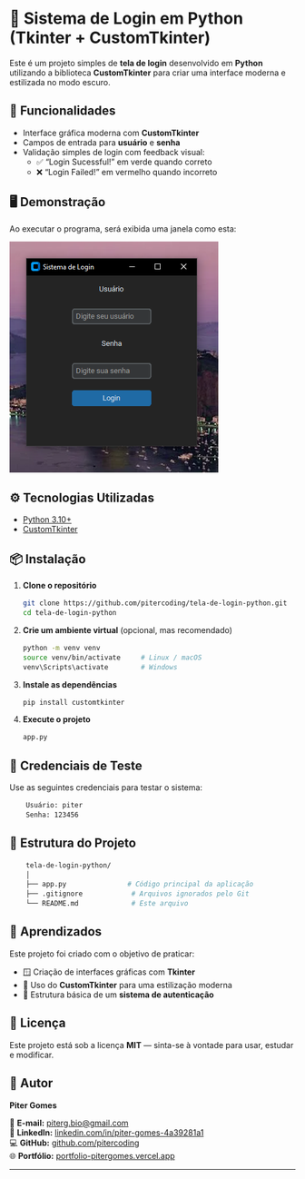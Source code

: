 # 🐍 Sistema de Login em Python (Tkinter + CustomTkinter)

Este é um projeto simples de **tela de login** desenvolvido em **Python** utilizando a biblioteca **CustomTkinter** para criar uma interface moderna e estilizada no modo escuro.  

## 🚀 Funcionalidades

- Interface gráfica moderna com **CustomTkinter**
- Campos de entrada para **usuário** e **senha**
- Validação simples de login com feedback visual:
  - ✅ “Login Sucessful!” em verde quando correto  
  - ❌ “Login Failed!” em vermelho quando incorreto  

## 🖥️ Demonstração

Ao executar o programa, será exibida uma janela como esta:

![img_2.png](img_2.png)

## ⚙️ Tecnologias Utilizadas

- [Python 3.10+](https://www.python.org/)
- [CustomTkinter](https://github.com/TomSchimansky/CustomTkinter)

## 📦 Instalação

1. **Clone o repositório**
   ```bash
   git clone https://github.com/pitercoding/tela-de-login-python.git
   cd tela-de-login-python
   ```
2. **Crie um ambiente virtual** (opcional, mas recomendado)
    ```bash
    python -m venv venv
    source venv/bin/activate     # Linux / macOS
    venv\Scripts\activate        # Windows
    ```
3. **Instale as dependências**
    ```bash
    pip install customtkinter
    ```
4. **Execute o projeto**
    ```bash
    app.py
    ```
   
## 🔑 Credenciais de Teste

Use as seguintes credenciais para testar o sistema:
```bash
    Usuário: piter
    Senha: 123456
```

## 📁 Estrutura do Projeto
```bash
    tela-de-login-python/
    │
    ├── app.py               # Código principal da aplicação
    ├── .gitignore            # Arquivos ignorados pelo Git
    └── README.md             # Este arquivo
```

## 🧠 Aprendizados

Este projeto foi criado com o objetivo de praticar:

- 🪟 Criação de interfaces gráficas com **Tkinter**
- 🎨 Uso do **CustomTkinter** para uma estilização moderna
- 🔐 Estrutura básica de um **sistema de autenticação**

## 📜 Licença

Este projeto está sob a licença **MIT** — sinta-se à vontade para usar, estudar e modificar.

## 👤 Autor

**Piter Gomes**

📧 **E-mail:** [piterg.bio@gmail.com](mailto:piterg.bio@gmail.com)  
💼 **LinkedIn:** [linkedin.com/in/piter-gomes-4a39281a1](https://www.linkedin.com/in/piter-gomes-4a39281a1/)  
💻 **GitHub:** [github.com/pitercoding](https://github.com/pitercoding)  
🌐 **Portfólio:** [portfolio-pitergomes.vercel.app](https://portfolio-pitergomes.vercel.app/)

---
